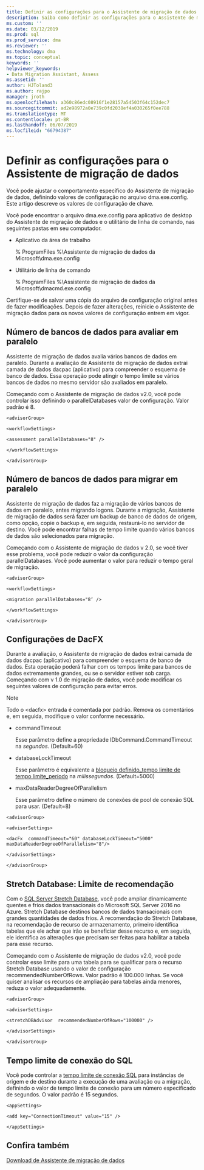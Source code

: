 ```yaml
---
title: Definir as configurações para o Assistente de migração de dados (SQL Server) | Microsoft Docs
description: Saiba como definir as configurações para o Assistente de migração de dados atualizando os valores no arquivo de configuração
ms.custom: ''
ms.date: 03/12/2019
ms.prod: sql
ms.prod_service: dma
ms.reviewer: ''
ms.technology: dma
ms.topic: conceptual
keywords: ''
helpviewer_keywords:
- Data Migration Assistant, Assess
ms.assetid: ''
author: HJToland3
ms.author: rajpo
manager: jroth
ms.openlocfilehash: a360c86edc08916f1e28157a54503f64c152dec7
ms.sourcegitcommit: ad2e98972a0e739c0fd2038ef4a030265f0ee788
ms.translationtype: MT
ms.contentlocale: pt-BR
ms.lasthandoff: 06/07/2019
ms.locfileid: "66794387"
---
```

# <a name="configure-settings-for-data-migration-assistant"></a>Definir as configurações para o Assistente de migração de dados

Você pode ajustar o comportamento específico do Assistente de migração de dados, definindo valores de configuração no arquivo dma.exe.config. Este artigo descreve os valores de configuração de chave.

Você pode encontrar o arquivo dma.exe.config para aplicativo de desktop do Assistente de migração de dados e o utilitário de linha de comando, nas seguintes pastas em seu computador.

- Aplicativo da área de trabalho

  % ProgramFiles %\\Assistente de migração de dados da Microsoft\\dma.exe.config

- Utilitário de linha de comando

  % ProgramFiles %\\Assistente de migração de dados da Microsoft\\dmacmd.exe.config 

Certifique-se de salvar uma cópia do arquivo de configuração original antes de fazer modificações. Depois de fazer alterações, reinicie o Assistente de migração dados para os novos valores de configuração entrem em vigor.

## <a name="number-of-databases-to-assess-in-parallel"></a>Número de bancos de dados para avaliar em paralelo

Assistente de migração de dados avalia vários bancos de dados em paralelo. Durante a avaliação de Assistente de migração de dados extrai camada de dados dacpac (aplicativo) para compreender o esquema de banco de dados. Essa operação pode atingir o tempo limite se vários bancos de dados no mesmo servidor são avaliados em paralelo. 

Começando com o Assistente de migração de dados v2.0, você pode controlar isso definindo o parallelDatabases valor de configuração. Valor padrão é 8.

```
<advisorGroup>

<workflowSettings>

<assessment parallelDatabases="8" />

</workflowSettings>

</advisorGroup>
```




## <a name="number-of-databases-to-migrate-in-parallel"></a>Número de bancos de dados para migrar em paralelo

Assistente de migração de dados faz a migração de vários bancos de dados em paralelo, antes migrando logons. Durante a migração, Assistente de migração de dados será fazer um backup de banco de dados de origem, como opção, copie o backup e, em seguida, restaurá-lo no servidor de destino. Você pode encontrar falhas de tempo limite quando vários bancos de dados são selecionados para migração. 

Começando com o Assistente de migração de dados v 2.0, se você tiver esse problema, você pode reduzir o valor da configuração parallelDatabases. Você pode aumentar o valor para reduzir o tempo geral de migração.

```
<advisorGroup>

<workflowSettings>

<migration parallelDatabases="8″ />

</workflowSettings>

</advisorGroup>
```


## <a name="dacfx-settings"></a>Configurações de DacFX

Durante a avaliação, o Assistente de migração de dados extrai camada de dados dacpac (aplicativo) para compreender o esquema de banco de dados. Esta operação poderá falhar com os tempos limite para bancos de dados extremamente grandes, ou se o servidor estiver sob carga. Começando com v 1.0 de migração de dados, você pode modificar os seguintes valores de configuração para evitar erros. 

> [!NOTE]
> Todo o &lt;dacfx&gt; entrada é comentada por padrão. Remova os comentários e, em seguida, modifique o valor conforme necessário.

- commandTimeout

   Esse parâmetro define a propriedade IDbCommand.CommandTimeout na *segundos*. (Default=60)

- databaseLockTimeout

   Esse parâmetro é equivalente a [bloqueio definido\_tempo limite de tempo limite\_período](../t-sql/statements/set-lock-timeout-transact-sql.md) na *milissegundos*. (Default=5000)

- maxDataReaderDegreeOfParallelism

  Esse parâmetro define o número de conexões de pool de conexão SQL para usar. (Default=8)

```
<advisorGroup>

<advisorSettings>

<dacFx  commandTimeout="60" databaseLockTimeout="5000"
maxDataReaderDegreeOfParallelism="8"/>

</advisorSettings>

</advisorGroup>
```

## <a name="stretch-database-recommendation-threshold"></a>Stretch Database: Limite de recomendação

Com o [SQL Server Stretch Database](https://docs.microsoft.com/sql/sql-server/stretch-database/stretch-database), você pode ampliar dinamicamente quentes e frios dados transacionais do Microsoft SQL Server 2016 no Azure. Stretch Database destinos bancos de dados transacionais com grandes quantidades de dados frios. A recomendação do Stretch Database, na recomendação de recurso de armazenamento, primeiro identifica tabelas que ele achar que irão se beneficiar desse recurso e, em seguida, ele identifica as alterações que precisam ser feitas para habilitar a tabela para esse recurso.

Começando com o Assistente de migração de dados v2.0, você pode controlar esse limite para uma tabela para se qualificar para o recurso Stretch Database usando o valor de configuração recommendedNumberOfRows. Valor padrão é 100.000 linhas. Se você quiser analisar os recursos de ampliação para tabelas ainda menores, reduza o valor adequadamente.

```
<advisorGroup>

<advisorSettings>

<stretchDBAdvisor  recommendedNumberOfRows="100000" />

</advisorSettings>

</advisorGroup>
```


## <a name="sql-connection-timeout"></a>Tempo limite de conexão do SQL

Você pode controlar a [tempo limite de conexão SQL](https://msdn.microsoft.com/library/system.data.sqlclient.sqlconnection.connectiontimeout(v=vs.110).aspx) para instâncias de origem e de destino durante a execução de uma avaliação ou a migração, definindo o valor de tempo limite de conexão para um número especificado de segundos. O valor padrão é 15 segundos.

```
<appSettings>

<add key="ConnectionTimeout" value="15" />

</appSettings>
```


## <a name="see-also"></a>Confira também

[Download de Assistente de migração de dados](https://www.microsoft.com/download/details.aspx?id=53595)
